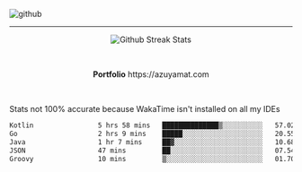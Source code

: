 ![github](https://media.discordapp.net/attachments/881363147364118528/1142610121697021952/background.png?width=1000&height=300)<br>
___
<p align="center">
  <img alt="Github Streak Stats" src="https://streak-stats.demolab.com?user=Azuyamat&theme=transparent&hide_border=true"/>
</p><br>
<p align="center">
      <strong>Portfolio</strong> https://azuyamat.com
</p><br>

Stats not 100% accurate because WakaTime isn't installed on all my IDEs
<!--START_SECTION:waka-->

```txt
Kotlin                5 hrs 58 mins   ██████████████▒░░░░░░░░░░   57.02 %
Go                    2 hrs 9 mins    █████░░░░░░░░░░░░░░░░░░░░   20.55 %
Java                  1 hr 7 mins     ██▓░░░░░░░░░░░░░░░░░░░░░░   10.68 %
JSON                  47 mins         ██░░░░░░░░░░░░░░░░░░░░░░░   07.54 %
Groovy                10 mins         ▒░░░░░░░░░░░░░░░░░░░░░░░░   01.70 %
```

<!--END_SECTION:waka-->
